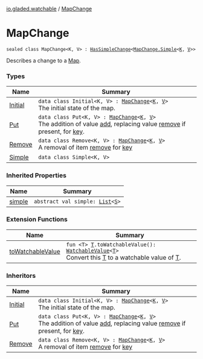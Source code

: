 [io.gladed.watchable](../index.md) / [MapChange](./index.md)

# MapChange

`sealed class MapChange<K, V> : `[`HasSimpleChange`](../-has-simple-change/index.md)`<`[`MapChange.Simple`](-simple/index.md)`<`[`K`](index.md#K)`, `[`V`](index.md#V)`>>`

Describes a change to a [Map](https://kotlinlang.org/api/latest/jvm/stdlib/kotlin.collections/-map/index.html).

### Types

| Name | Summary |
|---|---|
| [Initial](-initial/index.md) | `data class Initial<K, V> : `[`MapChange`](./index.md)`<`[`K`](-initial/index.md#K)`, `[`V`](-initial/index.md#V)`>`<br>The initial state of the map. |
| [Put](-put/index.md) | `data class Put<K, V> : `[`MapChange`](./index.md)`<`[`K`](-put/index.md#K)`, `[`V`](-put/index.md#V)`>`<br>The addition of value [add](-put/add.md), replacing value [remove](-put/remove.md) if present, for [key](-put/key.md). |
| [Remove](-remove/index.md) | `data class Remove<K, V> : `[`MapChange`](./index.md)`<`[`K`](-remove/index.md#K)`, `[`V`](-remove/index.md#V)`>`<br>A removal of item [remove](-remove/remove.md) for [key](-remove/key.md) |
| [Simple](-simple/index.md) | `data class Simple<K, V>` |

### Inherited Properties

| Name | Summary |
|---|---|
| [simple](../-has-simple-change/simple.md) | `abstract val simple: `[`List`](https://kotlinlang.org/api/latest/jvm/stdlib/kotlin.collections/-list/index.html)`<`[`S`](../-has-simple-change/index.md#S)`>` |

### Extension Functions

| Name | Summary |
|---|---|
| [toWatchableValue](../to-watchable-value.md) | `fun <T> `[`T`](../to-watchable-value.md#T)`.toWatchableValue(): `[`WatchableValue`](../-watchable-value/index.md)`<`[`T`](../to-watchable-value.md#T)`>`<br>Convert this [T](../to-watchable-value.md#T) to a watchable value of [T](../to-watchable-value.md#T). |

### Inheritors

| Name | Summary |
|---|---|
| [Initial](-initial/index.md) | `data class Initial<K, V> : `[`MapChange`](./index.md)`<`[`K`](-initial/index.md#K)`, `[`V`](-initial/index.md#V)`>`<br>The initial state of the map. |
| [Put](-put/index.md) | `data class Put<K, V> : `[`MapChange`](./index.md)`<`[`K`](-put/index.md#K)`, `[`V`](-put/index.md#V)`>`<br>The addition of value [add](-put/add.md), replacing value [remove](-put/remove.md) if present, for [key](-put/key.md). |
| [Remove](-remove/index.md) | `data class Remove<K, V> : `[`MapChange`](./index.md)`<`[`K`](-remove/index.md#K)`, `[`V`](-remove/index.md#V)`>`<br>A removal of item [remove](-remove/remove.md) for [key](-remove/key.md) |
